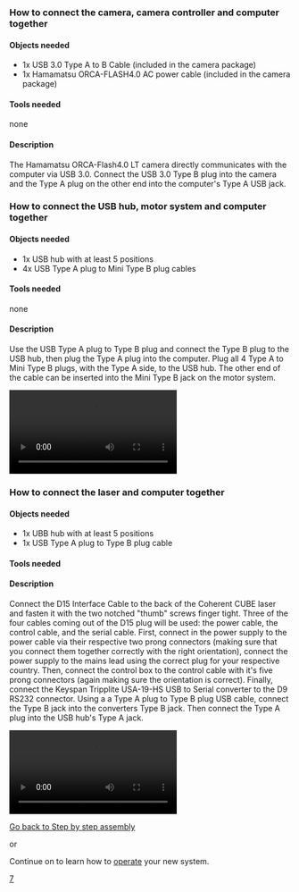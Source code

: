 ### How to connect the camera, camera controller and computer together

#### Objects needed

  - 1x USB 3.0 Type A to B Cable (included in the camera package)
  - 1x Hamamatsu ORCA-FLASH4.0 AC power cable (included in the camera
    package)

#### Tools needed

none

#### Description

The Hamamatsu ORCA-Flash4.0 LT camera directly communicates with the
computer via USB 3.0. Connect the USB 3.0 Type B plug into the camera
and the Type A plug on the other end into the computer's Type A USB
jack.

### How to connect the USB hub, motor system and computer together

#### Objects needed

  - 1x USB hub with at least 5 positions
  - 4x USB Type A plug to Mini Type B plug cables

#### Tools needed

none

#### Description

Use the USB Type A plug to Type B plug and connect the Type B plug to
the USB hub, then plug the Type A plug into the computer. Plug all 4
Type A to Mini Type B plugs, with the Type A side, to the USB hub. The
other end of the cable can be inserted into the Mini Type B jack on the
motor system.

![Connecting\_the\_4d\_stage.ogv](Connecting_the_4d_stage.ogv
"Connecting_the_4d_stage.ogv")

### How to connect the laser and computer together

#### Objects needed

  - 1x UBB hub with at least 5 positions
  - 1x USB Type A plug to Type B plug cable

#### Tools needed

#### Description

Connect the D15 Interface Cable to the back of the Coherent CUBE laser
and fasten it with the two notched "thumb" screws finger tight. Three of
the four cables coming out of the D15 plug will be used: the power
cable, the control cable, and the serial cable. First, connect in the
power supply to the power cable via their respective two prong
connectors (making sure that you connect them together correctly with
the right orientation), connect the power supply to the mains lead using
the correct plug for your respective country. Then, connect the control
box to the control cable with it's five prong connectors (again making
sure the orientation is correct). Finally, connect the Keyspan Tripplite
USA-19-HS USB to Serial converter to the D9 RS232 connector. Using a a
Type A plug to Type B plug USB cable, connect the Type B jack into the
converters Type B jack. Then connect the Type A plug into the USB hub's
Type A jack.

![Connecting\_the\_laser\_to\_the\_computer.ogv](Connecting_the_laser_to_the_computer.ogv
"Connecting_the_laser_to_the_computer.ogv")

[Go back to Step by step assembly](Step_by_step_assembly "wikilink")

or

Continue on to learn how to [operate](Operation "wikilink") your new
system.

[7](Category:Assembly "wikilink")
